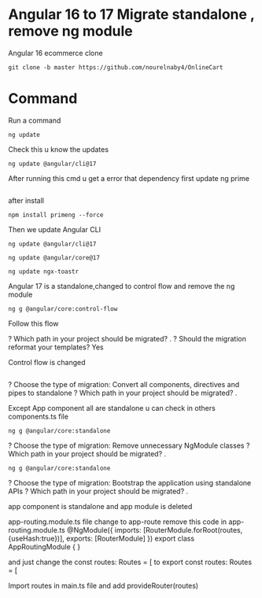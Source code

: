 # Angular 16 to 17 Migrate standalone , remove ng module
Angular 16 ecommerce clone
```
git clone -b master https://github.com/nourelnaby4/OnlineCart
```

# Command
Run a command
```
ng update
```
 Check this u know the updates

```
ng update @angular/cli@17
```

After running this cmd u get a error that dependency first update ng prime
```npm uninstall primeng --force
```

after install
```
npm install primeng --force
```

Then we update Angular CLI
```
ng update @angular/cli@17
```

```
ng update @angular/core@17
```

```
ng update ngx-toastr
```

Angular 17 is a standalone,changed to control flow and remove the ng module
```
ng g @angular/core:control-flow
```
 Follow this flow

? Which path in your project should be migrated? .
? Should the migration reformat your templates? Yes

Control flow is changed

```ng g @angular/core:standalone
```

? Choose the type of migration: Convert all components, directives and pipes to standalone
? Which path in your project should be migrated? .

Except App component all are standalone u can check in others components.ts file

```
ng g @angular/core:standalone
```

? Choose the type of migration: Remove unnecessary NgModule classes
? Which path in your project should be migrated? .

```
ng g @angular/core:standalone
```
? Choose the type of migration: Bootstrap the application using standalone APIs
? Which path in your project should be migrated? .

app component is standalone and app module is deleted


app-routing.module.ts file change to app-route
remove this code in app-routing.module.ts
 @NgModule({
  imports: [RouterModule.forRoot(routes,{useHash:true})],
  exports: [RouterModule]
})
export class AppRoutingModule { }


and just change the
 const routes: Routes = [
  to
export const routes: Routes = [


Import routes in main.ts file and add provideRouter(routes)

